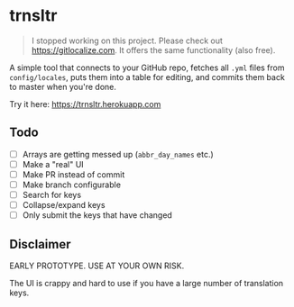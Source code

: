 # trnsltr

> I stopped working on this project. Please check out https://gitlocalize.com. It offers the same functionality (also free).

A simple tool that connects to your GitHub repo, fetches all `.yml` files from `config/locales`, puts them into a table for editing, and commits them back to master when you're done.

Try it here: https://trnsltr.herokuapp.com

## Todo

- [ ] Arrays are getting messed up (`abbr_day_names` etc.)
- [ ] Make a "real" UI
- [ ] Make PR instead of commit
- [ ] Make branch configurable
- [ ] Search for keys
- [ ] Collapse/expand keys 
- [ ] Only submit the keys that have changed

## Disclaimer

EARLY PROTOTYPE. USE AT YOUR OWN RISK.

The UI is crappy and hard to use if you have a large number of translation keys.
